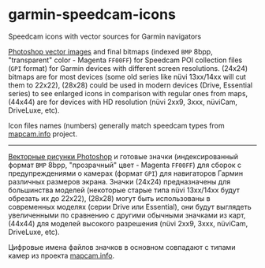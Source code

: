 ﻿# garmin-speedcam-icons
Speedcam icons with vector sources for Garmin navigators

[Photoshop vector images](src) and final bitmaps (indexed `BMP` 8bpp, "transparent" color - Magenta `FF00FF`)
for Speedcam POI collection files (`GPI` format) for Garmin devices with different screen resolutions.
(24x24) bitmaps are for most devices (some old series like nüvi 13xx/14xx will cut them to 22x22),
(28x28) could be used in modern devices (Drive, Essential series) to see enlarged icons in comparison with
regular ones from maps, (44x44) are for devices with HD resolution (nüvi 2xx9, 3xxx, nüviCam, DriveLuxe, etc).

Icon files names (numbers) generally match speedcam types from [mapcam.info](https://mapcam.info) project.

***

[Векторные рисунки Photoshop](src) и готовые значки (индексированный формат `BMP` 8bpp, "прозрачный" цвет - Magenta `FF00FF`)
для сборок с предупреждениями о камерах (формат `GPI`) для навигаторов Гармин различных размеров экрана.
Значки (24x24) предназначены для большинства моделей (некоторые старые типа nüvi 13xx/14xx будут обрезать их до 22x22),
(28x28) могут быть использованы в современных моделях (серии Drive или Essential), они будут выглядеть увеличенными по сравнению
с другими обычными значками из карт, (44x44) для моделей высокого разрешения (nüvi 2xx9, 3xxx, nüviCam, DriveLuxe, etc).

Цифровые имена файлов значков в основном совпадают с типами камер из проекта [mapcam.info](https://mapcam.info).
